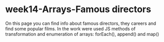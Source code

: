 # week14-Arrays-Famous directors
On this page you can find info about famous directors, they careers and find some popular films.
In the work were used JS methods of transformation and enumeration of arrays:  forEach(), append() and map()
